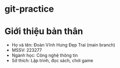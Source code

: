 # git-practice

# Giới thiệu bản thân
- Họ và tên: Đoàn Vĩnh Hưng Đẹp Trai (main branch)
- MSSV: 223277
- Ngành học: Công nghệ thông tin
- Sở thích: Lập trình, đọc sách, chơi game
